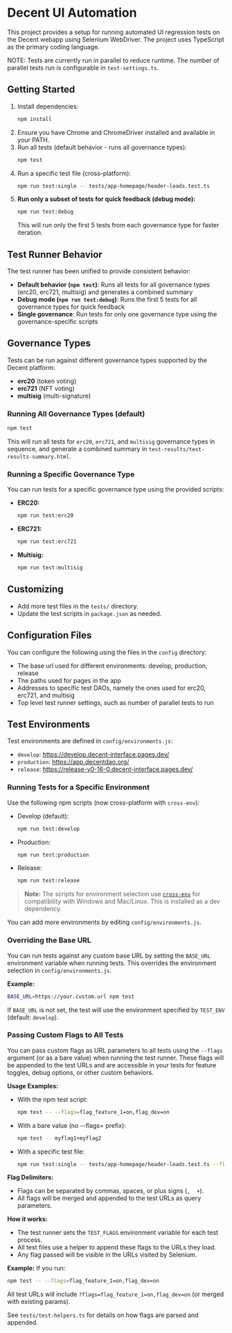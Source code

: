# Decent UI Automation

This project provides a setup for running automated UI regression tests on the Decent webapp using Selenium WebDriver. The project uses TypeScript as the primary coding language.

NOTE: Tests are currently run in parallel to reduce runtime. The number of parallel tests run is configurable in `test-settings.ts`.

## Getting Started

1. Install dependencies:
   ```sh
   npm install
   ```
2. Ensure you have Chrome and ChromeDriver installed and available in your PATH.
3. Run all tests (default behavior - runs all governance types):
   ```sh
   npm test
   ```
4. Run a specific test file (cross-platform):
   ```sh
   npm run test:single -- tests/app-homepage/header-loads.test.ts
   ```
5. **Run only a subset of tests for quick feedback (debug mode):**
   ```sh
   npm run test:debug
   ```
   This will run only the first 5 tests from each governance type for faster iteration.

## Test Runner Behavior

The test runner has been unified to provide consistent behavior:

- **Default behavior (`npm test`)**: Runs all tests for all governance types (erc20, erc721, multisig) and generates a combined summary
- **Debug mode (`npm run test:debug`)**: Runs the first 5 tests for all governance types for quick feedback
- **Single governance**: Run tests for only one governance type using the governance-specific scripts

## Governance Types

Tests can be run against different governance types supported by the Decent platform:

- **erc20** (token voting)
- **erc721** (NFT voting)  
- **multisig** (multi-signature)

### Running All Governance Types (default)

```sh
npm test
```
This will run all tests for `erc20`, `erc721`, and `multisig` governance types in sequence, and generate a combined summary in `test-results/test-results-summary.html`.

### Running a Specific Governance Type

You can run tests for a specific governance type using the provided scripts:

- **ERC20:**
  ```sh
  npm run test:erc20
  ```
- **ERC721:**
  ```sh
  npm run test:erc721
  ```
- **Multisig:**
  ```sh
  npm run test:multisig
  ```

## Customizing
- Add more test files in the `tests/` directory.
- Update the test scripts in `package.json` as needed.

## Configuration Files

You can configure the following using the files in the `config` directory:
- The base url used for different environments: develop, production, release
- The paths used for pages in the app
- Addresses to specific test DAOs, namely the ones used for erc20, erc721, and multisig
- Top level test runner settings, such as number of parallel tests to run

## Test Environments

Test environments are defined in `config/environments.js`:
- `develop`: https://develop.decent-interface.pages.dev/
- `production`: https://app.decentdao.org/
- `release`: https://release-v0-16-0.decent-interface.pages.dev/

### Running Tests for a Specific Environment

Use the following npm scripts (now cross-platform with `cross-env`):

- Develop (default):
  ```sh
  npm run test:develop
  ```
- Production:
  ```sh
  npm run test:production
  ```
- Release:
  ```sh
  npm run test:release
  ```

> **Note:** The scripts for environment selection use [`cross-env`](https://www.npmjs.com/package/cross-env) for compatibility with Windows and Mac/Linux. This is installed as a dev dependency.

You can add more environments by editing `config/environments.js`.

### Overriding the Base URL

You can run tests against any custom base URL by setting the `BASE_URL` environment variable when running tests. This overrides the environment selection in `config/environments.js`.

**Example:**

```sh
BASE_URL=https://your.custom.url npm test
```

If `BASE_URL` is not set, the test will use the environment specified by `TEST_ENV` (default: `develop`).

### Passing Custom Flags to All Tests

You can pass custom flags as URL parameters to all tests using the `--flags` argument (or as a bare value) when running the test runner. These flags will be appended to the test URLs and are accessible in your tests for feature toggles, debug options, or other custom behaviors.

**Usage Examples:**

- With the npm test script:
  ```sh
  npm test -- --flags=flag_feature_1=on,flag_dev=on
  ```
- With a bare value (no --flags= prefix):
  ```sh
  npm test -- myflag1+myflag2
  ```
- With a specific test file:
  ```sh
  npm run test:single -- tests/app-homepage/header-loads.test.ts --flags=flag_feature_1=on
  ```

**Flag Delimiters:**
- Flags can be separated by commas, spaces, or plus signs (`,` ` ` `+`).
- All flags will be merged and appended to the test URLs as query parameters.

**How it works:**
- The test runner sets the `TEST_FLAGS` environment variable for each test process.
- All test files use a helper to append these flags to the URLs they load.
- Any flag passed will be visible in the URLs visited by Selenium.

**Example:**
If you run:
```sh
npm test -- --flags=flag_feature_1=on,flag_dev=on
```
All test URLs will include `?flags=flag_feature_1=on,flag_dev=on` (or merged with existing params).

See `tests/test-helpers.ts` for details on how flags are parsed and appended.

